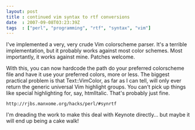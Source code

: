 ```yaml
---
layout: post
title : continued vim syntax to rtf conversions
date  : 2007-09-08T03:23:39Z
tags  : ["perl", "programming", "rtf", "syntax", "vim"]
---
```

I've implemented a very, very crude Vim colorscheme parser.  It's a terrible implementation, but it probably works against most color schemes.  Most importantly, it works against mine.  Patches welcome.

With this, you can now hardcode the path do your preferred colorscheme file and have it use your preferred colors, more or less.  The biggest practical problem is that Text::VimColor, as far as I can tell, will only ever return the generic universal Vim highlight groups.  You can't pick up things like special highlighting for, say, htmlItalic.  That's probably just fine.

    http://rjbs.manxome.org/hacks/perl/#synrtf

I'm dreading the work to make this deal with Keynote directly... but maybe it will end up being a cake walk! 
